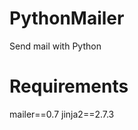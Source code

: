 PythonMailer
============

Send mail with Python


Requirements
=============
mailer==0.7
jinja2==2.7.3
